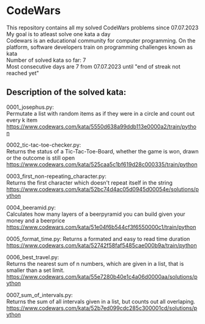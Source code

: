 # CodeWars
This repository contains all my solved CodeWars problems since 07.07.2023    
My goal is to atleast solve one kata a day    
Codewars is an educational community for computer programming. On the platform, software developers train on programming challenges known as kata    
Number of solved kata so far: 7   
Most consecutive days are 7 from 07.07.2023 until "end of streak not reached yet"


Description of the solved kata:
-------------------------------

0001_josephus.py:  
Permutate a list with random items as if they were in a circle and count out every k item
https://www.codewars.com/kata/5550d638a99ddb113e0000a2/train/python

0002_tic-tac-toe-checker.py:    
Returns the status of a Tic-Tac-Toe-Board, whether the game is won, drawn or the outcome is still open
https://www.codewars.com/kata/525caa5c1bf619d28c000335/train/python

0003_first_non-repeating_character.py:        
Returns the first character which doesn't repeat itself in the string
https://www.codewars.com/kata/52bc74d4ac05d0945d00054e/solutions/python

0004_beeramid.py:      
Calculates how many layers of a beerpyramid you can build given your money and a beerprice
https://www.codewars.com/kata/51e04f6b544cf3f6550000c1/train/python

0005_format_time.py:
Returns a formated and easy to read time duration
https://www.codewars.com/kata/52742f58faf5485cae000b9a/train/python

0006_best_travel.py:         
Returns the nearest sum of n numbers, which are given in a list, that is smaller than a set limit.   
https://www.codewars.com/kata/55e7280b40e1c4a06d0000aa/solutions/python

0007_sum_of_intervals.py:         
Returns the sum of all intervals given in a list, but counts out all overlaping.
https://www.codewars.com/kata/52b7ed099cdc285c300001cd/solutions/python











